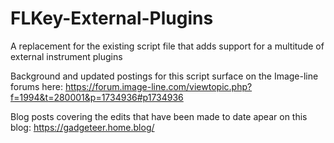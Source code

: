 # FLKey-External-Plugins
A replacement for the existing script file that adds support for a multitude of external instrument plugins

Background and updated postings for this script surface on the Image-line forums here:
https://forum.image-line.com/viewtopic.php?f=1994&t=280001&p=1734936#p1734936

Blog posts covering the edits that have been made to date apear on this blog:
https://gadgeteer.home.blog/
